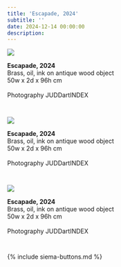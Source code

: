 ```yaml
---
title: 'Escapade, 2024'
subtitle: ''
date: 2024-12-14 00:00:00
description: 
---
```

<div style="max-width: 600px">

<div class="siema">

<div>
<img src="/images/new/sculptures/escapade/1.jpg" />
<p style="margin-left: 0; padding-bottom: 2em">
    <b>Escapade, 2024</b><br />
    Brass, oil, ink on antique wood object<br />
    50w x 2d x 96h cm <br /><br />
    Photography JUDDartINDEX
</p>
</div>

<div>
<img src="/images/new/sculptures/escapade/2.jpg" />
<p style="margin-left: 0; padding-bottom: 2em">
    <b>Escapade, 2024</b><br />
    Brass, oil, ink on antique wood object<br />
    50w x 2d x 96h cm <br /><br />
    Photography JUDDartINDEX
</p>
</div>

<div>
<img src="/images/new/sculptures/escapade/3.jpg" />
<p style="margin-left: 0; padding-bottom: 2em">
    <b>Escapade, 2024</b><br />
    Brass, oil, ink on antique wood object<br />
    50w x 2d x 96h cm <br /><br />
    Photography JUDDartINDEX
</p>
</div>

</div>

{% include siema-buttons.md %}

<p style="margin-left: 0; padding-bottom: 2em">
 
</p>

</div>

